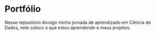 # Portfólio

Nesse repositório divulgo minha jornada de aprendizado em Ciência de Dados, nele coloco o que estou aprendendo e meus projetos.
